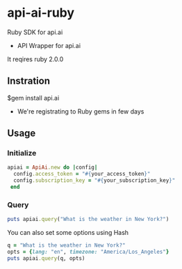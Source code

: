 api-ai-ruby
===========

Ruby SDK for api.ai

- API Wrapper for api.ai

It reqires ruby 2.0.0

## Instration

$gem install api.ai
- We're registrating to Ruby gems in few days

## Usage

### Initialize

```ruby
apiai = ApiAi.new do |config|
  config.access_token = "#{your_access_token}"
  config.subscription_key = "#{your_subscription_key}"
 end
```

### Query

```ruby
puts apiai.query("What is the weather in New York?")
```

You can also set some options using Hash
```ruby
q = "What is the weather in New York?"
opts = {lang: "en", timezone: "America/Los_Angeles"}
puts apiai.query(q, opts)
```

[api options detail]: http://api.ai/docs/reference/#query
